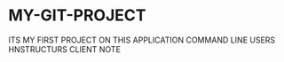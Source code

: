 # MY-GIT-PROJECT
ITS MY FIRST PROJECT ON THIS APPLICATION 
COMMAND LINE 
USERS HNSTRUCTURS 
CLIENT NOTE 
